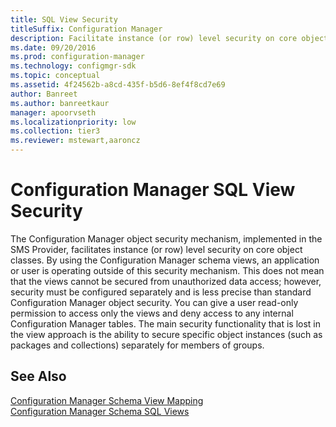 ```yaml
---
title: SQL View Security
titleSuffix: Configuration Manager
description: Facilitate instance (or row) level security on core object classes. Using the Configuration Manager schema views, an application or user is operating outside of this security mechanism.
ms.date: 09/20/2016
ms.prod: configuration-manager
ms.technology: configmgr-sdk
ms.topic: conceptual
ms.assetid: 4f24562b-a8cd-435f-b5d6-8ef4f8cd7e69
author: Banreet
ms.author: banreetkaur
manager: apoorvseth
ms.localizationpriority: low
ms.collection: tier3
ms.reviewer: mstewart,aaroncz 
---
```

# Configuration Manager SQL View Security
The Configuration Manager object security mechanism, implemented in the SMS Provider, facilitates instance (or row) level security on core object classes. By using the Configuration Manager schema views, an application or user is operating outside of this security mechanism. This does not mean that the views cannot be secured from unauthorized data access; however, security must be configured separately and is less precise than standard Configuration Manager object security. You can give a user read-only permission to access only the views and deny access to any internal Configuration Manager tables. The main security functionality that is lost in the view approach is the ability to secure specific object instances (such as packages and collections) separately for members of groups.  

## See Also  
 [Configuration Manager Schema View Mapping](../../../develop/core/understand/configuration-manager-schema-view-mapping.md)   
 [Configuration Manager Schema SQL Views](../../../develop/core/understand/configuration-manager-schema-sql-views.md)
